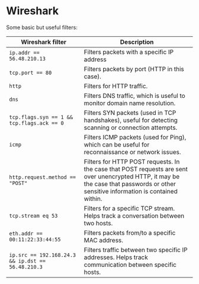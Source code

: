 # Wireshark

Some basic but useful filters:

| Wireshark filter                                  | Description                                                  |
| ------------------------------------------------- | ------------------------------------------------------------ |
| `ip.addr == 56.48.210.13`                         | Filters packets with a specific IP address                   |
| `tcp.port == 80`                                  | Filters packets by port (HTTP in this case).                 |
| `http`                                            | Filters for HTTP traffic.                                    |
| `dns`                                             | Filters DNS traffic, which is useful to monitor domain name resolution. |
| `tcp.flags.syn == 1 && tcp.flags.ack == 0`        | Filters SYN packets (used in TCP handshakes), useful for detecting scanning or connection attempts. |
| `icmp`                                            | Filters ICMP packets (used for Ping), which can be useful for reconnaissance or network issues. |
| `http.request.method == "POST"`                   | Filters for HTTP POST requests. In the case that POST requests are  sent over unencrypted HTTP, it may be the case that passwords or other  sensitive information is contained within. |
| `tcp.stream eq 53`                                | Filters for a specific TCP stream. Helps track a conversation between two hosts. |
| `eth.addr == 00:11:22:33:44:55`                   | Filters packets from/to a specific MAC address.              |
| `ip.src == 192.168.24.3 && ip.dst == 56.48.210.3` | Filters traffic between two specific IP addresses. Helps track communication between specific hosts. |